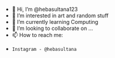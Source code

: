 - 👋 Hi, I’m @hebasultana123
- 👀 I’m interested in art and random stuff
- 🌱 I’m currently learning Computing
- 💞️ I’m looking to collaborate on ...
- 📫 How to reach me: 
-     Instagram - @hebasultana

<!---
hebasultana123/hebasultana123 is a ✨ special ✨ repository because its `README.md` (this file) appears on your GitHub profile.
You can click the Preview link to take a look at your changes.
--->
